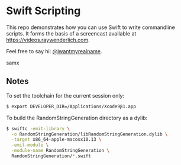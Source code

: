 # Swift Scripting

This repo demonstrates how you can use Swift to write commandline scripts. It forms the basis of a screencast available at https://videos.raywenderlich.com.

Feel free to say hi: [@iwantmyrealname](https://twitter.com/iwantmyrealname).


samx


## Notes

To set the toolchain for the current session only:

```sh
$ export DEVELOPER_DIR=/Applications/Xcode9β1.app
```

To build the RandomStringGeneration directory as a dylib:

```sh
$ swiftc -emit-library \
  -o RandomStringGeneration/libRandomStringGeneration.dylib \
  -target x86_64-apple-macosx10.13 \
  -emit-module \
  -module-name RandomStringGeneration \
  RandomStringGeneration/*.swift
```
